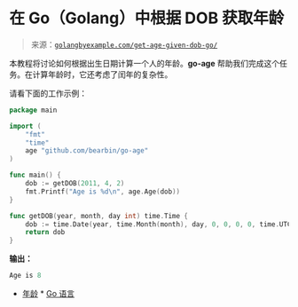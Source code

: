 <!--yml

类别：未分类

日期：2024-10-13 06:07:47

-->

# 在 Go（Golang）中根据 DOB 获取年龄

> 来源：[`golangbyexample.com/get-age-given-dob-go/`](https://golangbyexample.com/get-age-given-dob-go/)

本教程将讨论如何根据出生日期计算一个人的年龄。**go-age** 帮助我们完成这个任务。在计算年龄时，它还考虑了闰年的复杂性。

请看下面的工作示例：

```go
package main

import (
    "fmt"
    "time"
    age "github.com/bearbin/go-age"
)

func main() {
    dob := getDOB(2011, 4, 2)
    fmt.Printf("Age is %d\n", age.Age(dob))
}

func getDOB(year, month, day int) time.Time {
    dob := time.Date(year, time.Month(month), day, 0, 0, 0, 0, time.UTC)
    return dob
}
```

**输出：**

```go
Age is 8
```

+   [年龄](https://golangbyexample.com/tag/age/) *   [Go 语言](https://golangbyexample.com/tag/golang/)
